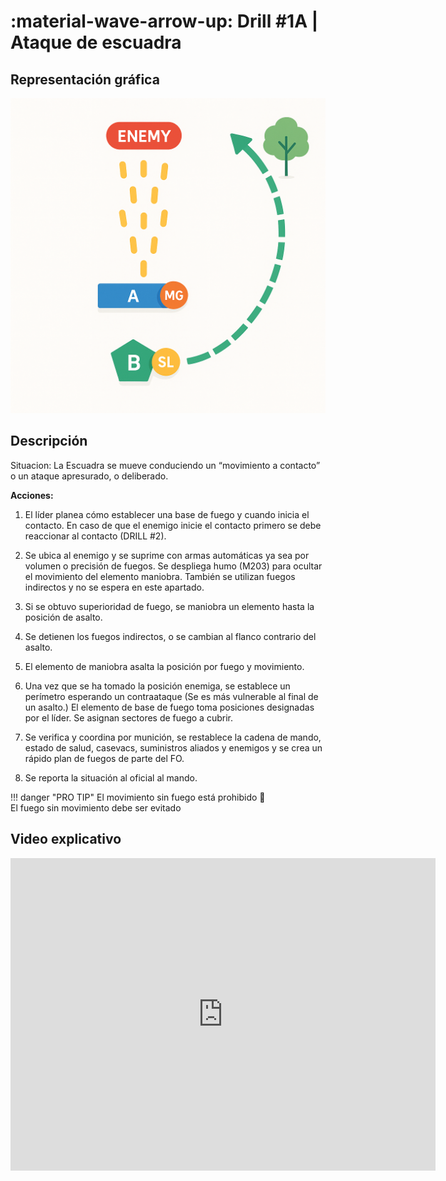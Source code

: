 # :material-wave-arrow-up: Drill #1A | Ataque de escuadra

## Representación gráfica

![Ataque de escuadra](../assets/images/drills/drill1a.png)

## Descripción

Situacion: La Escuadra se mueve conduciendo un “movimiento a contacto” o un ataque apresurado, o deliberado.

**Acciones:**
1. El líder planea cómo establecer una base de fuego y cuando inicia el contacto. En caso
de que el enemigo inicie el contacto primero se debe reaccionar al contacto (DRILL #2).

2. Se ubica al enemigo y se suprime con armas automáticas ya sea por volumen o
precisión de fuegos. Se despliega humo (M203) para ocultar el movimiento del elemento
maniobra. También se utilizan fuegos indirectos y no se espera en este apartado.
3. Si se obtuvo superioridad de fuego, se maniobra un elemento hasta la posición de
asalto.
4. Se detienen los fuegos indirectos, o se cambian al flanco contrario del asalto.
5. El elemento de maniobra asalta la posición por fuego y movimiento.
6. Una vez que se ha tomado la posición enemiga, se establece un perímetro esperando
un contraataque (Se es más vulnerable al final de un asalto.) El elemento de base de
fuego toma posiciones designadas por el líder. Se asignan sectores de fuego a cubrir.
7. Se verifica y coordina por munición, se restablece la cadena de mando, estado de
salud, casevacs, suministros aliados y enemigos y se crea un rápido plan de fuegos de
parte del FO.
8. Se reporta la situación al oficial al mando.

!!! danger "PRO TIP"
    El movimiento sin fuego está prohibido :no_pedestrians:
    <br> El fuego sin movimiento debe ser evitado

## Video explicativo

<iframe 
  width="680"
  height="500"
  src="https://www.youtube.com/embed/Mboe26GBtns" 
  frameborder="0" 
  allow="accelerometer; autoplay; clipboard-write; encrypted-media; gyroscope; picture-in-picture" 
  allowfullscreen>
</iframe>